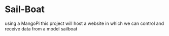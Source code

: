 # Sail-Boat
using a MangoPi this project will host a website in which we can control and receive data from a model sailboat
